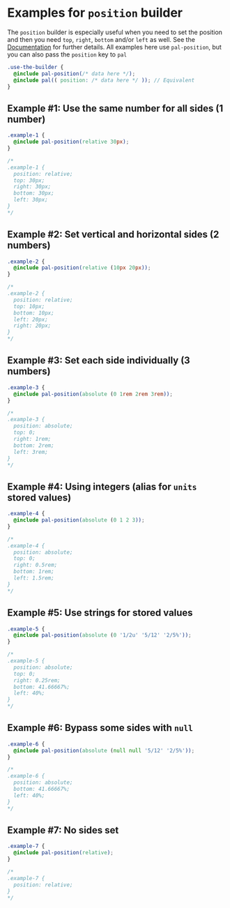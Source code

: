 # Examples for `position` builder

The `position` builder is especially useful when you need to set the position and then you need `top`, `right`, `bottom` and/or `left` as well. See the [Documentation](https://alaindet.github.io/sass-pal/) for further details. All examples here use `pal-position`, but you can also pass the `position` key to `pal`

```scss
.use-the-builder {
  @include pal-position(/* data here */);
  @include pal(( position: /* data here */ )); // Equivalent
}
```

## Example #1: Use the same number for all sides (1 number)
```scss
.example-1 {
  @include pal-position(relative 30px);
}

/*
.example-1 {
  position: relative;
  top: 30px;
  right: 30px;
  bottom: 30px;
  left: 30px;
}
*/
```

## Example #2: Set vertical and horizontal sides (2 numbers)
```scss
.example-2 {
  @include pal-position(relative (10px 20px));
}

/*
.example-2 {
  position: relative;
  top: 10px;
  bottom: 10px;
  left: 20px;
  right: 20px;
}
*/
```

## Example #3: Set each side individually (3 numbers)
```scss
.example-3 {
  @include pal-position(absolute (0 1rem 2rem 3rem));
}

/*
.example-3 {
  position: absolute;
  top: 0;
  right: 1rem;
  bottom: 2rem;
  left: 3rem;
}
*/
```

## Example #4: Using integers (alias for `units` stored values)
```scss
.example-4 {
  @include pal-position(absolute (0 1 2 3));
}

/*
.example-4 {
  position: absolute;
  top: 0;
  right: 0.5rem;
  bottom: 1rem;
  left: 1.5rem;
}
*/
```

## Example #5: Use strings for stored values
```scss
.example-5 {
  @include pal-position(absolute (0 '1/2u' '5/12' '2/5%'));
}

/*
.example-5 {
  position: absolute;
  top: 0;
  right: 0.25rem;
  bottom: 41.66667%;
  left: 40%;
}
*/
```

## Example #6: Bypass some sides with `null`
```scss
.example-6 {
  @include pal-position(absolute (null null '5/12' '2/5%'));
}

/*
.example-6 {
  position: absolute;
  bottom: 41.66667%;
  left: 40%;
}
*/
```

## Example #7: No sides set
```scss
.example-7 {
  @include pal-position(relative);
}

/*
.example-7 {
  position: relative;
}
*/
```
